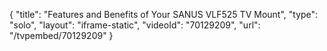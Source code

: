 {
    "title": "Features and Benefits of Your SANUS VLF525 TV Mount",
    "type": "solo",
    "layout": "iframe-static",
    "videoId": "70129209",
    "url": "\/tvpembed\/70129209"
}